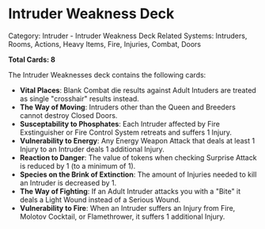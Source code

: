 # Intruder Weakness Deck

Category: Intruder - Intruder Weakness Deck
Related Systems: Intruders, Rooms, Actions, Heavy Items, Fire, Injuries, Combat, Doors

**Total Cards: 8**

The Intruder Weaknesses deck contains the following cards:

- **Vital Places**: Blank Combat die results against Adult Intuders are treated as single "crosshair" results instead.
- **The Way of Moving**: Intruders other than the Queen and Breeders cannot destroy Closed Doors.
- **Susceptability to Phosphates**: Each Intruder affected by Fire Exstinguisher or Fire Control System retreats and suffers 1 Injury.
- **Vulnerability to Energy**: Any Energy Weapon Attack that deals at least 1 Injury to an Intruder deals 1 additional Injury.
- **Reaction to Danger**: The value of tokens when checking Surprise Attack is reduced by 1 (to a minimum of 1).
- **Species on the Brink of Extinction**: The amount of Injuries needed to kill an Intruder is decreased by 1.
- **The Way of Fighting**: If an Adult Intruder attacks you with a "Bite" it deals a Light Wound instead of a Serious Wound.
- **Vulnerability to Fire**: When an Intruder suffers an Injury from Fire, Molotov Cocktail, or Flamethrower, it suffers 1 additional Injury.